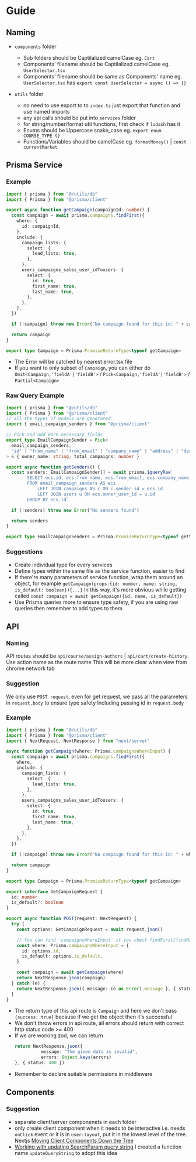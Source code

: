 # Guide
## Naming
- `components` folder
    - Sub folders should be Captilalized camelCase eg. `Cart`
    - Components' filename should be Captilalized camelCase eg. `UserSelector.tsx`
    - Components' filename should be same as Components' name eg.
    `UserSelector.tsx` has `export const UserSelector = async () => {}`

- `utils` folder
    - no need to use export to to `index.ts` just export that function and use named imports
    - any api calls should be put into `services` folder
    - for string/number/format util functions, first check if `lodash` has it
    - Enums should be Uppercase snake_case eg. `export enum COURSE_TYPE {}`
    - Functions/Variables should be camelCase eg. `formatMoney()` | `const currentMarket`
## Prisma Service
### Example
```typescript
import { prisma } from "@/utils/db"
import { Prisma } from "@prisma/client"

export async function getCampaign(campaignId: number) {
  const campaign = await prisma.campaigns.findFirst({
    where: {
      id: campaignId,
    },
    include: {
      campaign_lists: {
        select: {
          lead_lists: true,
        },
      },
      users_campaigns_sales_user_idTousers: {
        select: {
          id: true,
          first_name: true,
          last_name: true,
        },
      },
    },
  })

  if (!campaign) throw new Error("No campaign found for this id: " + campaignId)

  return campaign
}

export type Campaign = Prisma.PromiseReturnType<typeof getCampaign>
```
- The Error will be catched by nearest error.tsx file
- If you want to only subset of `Campaign`, you can either do `Omit<Campaign,'fieldA'|'fieldB'>` / `Pick<Campaign,'fieldA'|'fieldB'>` / `Partial<Campaign>`
### Raw Query Example
```typescript
import { prisma } from "@/utils/db"
import { Prisma } from "@prisma/client"
// all the types of models are generated
import { email_campaign_senders } from "@prisma/client"

// Pick and add more necessary fields
export type EmailCampaignSender = Pick<
  email_campaign_senders,
  "id" | "from_name" | "from_email" | "company_name" | "address" | "description"
> & { owner_name: string; total_campaigns: number }

export async function getSenders() {
  const senders: EmailCampaignSender[] = await prisma.$queryRaw`
        SELECT ecs.id, ecs.from_name, ecs.from_email, ecs.company_name, ecs.address, ecs.description, CONCAT(u.first_name, ' ', u.last_name) AS owner_name, count(c.id) AS total_campaigns 
        FROM email_campaign_senders AS ecs
            LEFT JOIN campaigns AS c ON c.sender_id = ecs.id
            LEFT JOIN users u ON ecs.owner_user_id = u.id
        GROUP BY ecs.id`

  if (!senders) throw new Error("No senders found")

  return senders
}

export type EmailCampaignSenders = Prisma.PromiseReturnType<typeof getSenders>
```

### Suggestions
- Create individual type for every services
- Define types within the same file as the service function, easier to find
- If there're many parameters of service function, wrap them around an object, for example
`getCampaign(props:{id: number, name: string, is_default: boolean}){...}`
In this way, it's more obvious while getting called
`const campaign = await getCampaign({id, name, is_dafault})`
- Use Prisma queries more to ensure type safety, if you are using raw queries then remember to add types to them.

## API
### Naming
API routes should be `api/course/assign-authors` | `api/cart/create-history`. Use action name as the route name
This will be more clear when view from chrome network tab
### Suggestion
We only use `POST request`, even for get request, we pass all the parameters in `request.body` to ensure type safety
Including passing id in `request.body`
### Example
```typescript
import { prisma } from "@/utils/db"
import { Prisma } from "@prisma/client"
import { NextRequest, NextResponse } from "next/server"

async function getCampaign(where: Prisma.campaignsWhereInput) {
  const campaign = await prisma.campaigns.findFirst({
    where,
    include: {
      campaign_lists: {
        select: {
          lead_lists: true,
        },
      },
      users_campaigns_sales_user_idTousers: {
        select: {
          id: true,
          first_name: true,
          last_name: true,
        },
      },
    },
  })

  if (!campaign) throw new Error("No campaign found for this id: " + where.id)

  return campaign
}

export type Campaign = Prisma.PromiseReturnType<typeof getCampaign>

export interface GetCampaignRequest {
  id: number
  is_default?: boolean
}

export async function POST(request: NextRequest) {
  try {
    const options: GetCampaignRequest = await request.json()

    // You can find `campaignsWhereInput` if you check findFirst/findMany function definition
    const where: Prisma.campaignsWhereInput = {
      id: options.id,
      is_default: options.is_default,
    }

    const campaign = await getCampaign(where)
    return NextResponse.json(campaign)
  } catch (e) {
    return NextResponse.json({ message: (e as Error).message }, { status: 400 })
  }
}

```
- The return type of this api route is `Campaign` and here we don't pass `{success: true}` because if we get the object then it's successful
- We don't throw errors in api route, all errors should return with correct http status code >= 400
- If we are working zod, we can return
    ```typescript
    return NextResponse.json({
              message: "The given data is invalid",
              errors: Object.keys(errors)
    }, { status: 400 })
    ```
- Remember to declare suitable permissions in middleware

## Components
### Suggestion
- separate client/server componenets in each folder
- only create client component when it needs to be interactive i.e. needs `onClick` event or it is in `user-layout`, put it in the lowest level of the tree. Nextjs [Moving Client Components Down the Tree](https://nextjs.org/docs/app/building-your-application/rendering/composition-patterns#moving-client-components-down-the-tree)
- [Working with updating SearchParam query string](https://nextjs.org/docs/app/api-reference/functions/use-search-params#updating-searchparams)
I created a function name `updateQueryString` to adopt this idea















